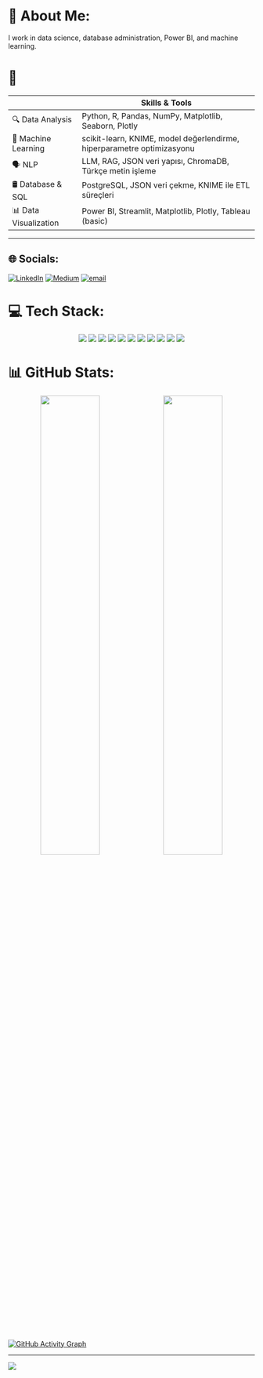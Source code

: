 # 💫 About Me:
I work in data science, database administration, Power BI, and machine learning.

# 📌 

|                              | Skills & Tools                                                                 |
|------------------------------|------------------------------------------------------------------------------------|
| 🔍 Data Analysis             | Python, R, Pandas, NumPy, Matplotlib, Seaborn, Plotly                             |
| 🧠 Machine Learning          | scikit-learn, KNIME, model değerlendirme, hiperparametre optimizasyonu            |
| 🗣️ NLP                       | LLM, RAG, JSON veri yapısı, ChromaDB, Türkçe metin işleme                         |
| 🛢️ Database & SQL             | PostgreSQL, JSON veri çekme, KNIME ile ETL süreçleri                             |
| 📊 Data Visualization        | Power BI, Streamlit, Matplotlib, Plotly, Tableau (basic)                          |

---



## 🌐 Socials:
[![LinkedIn](https://img.shields.io/badge/LinkedIn-%230077B5.svg?logo=linkedin&logoColor=white)](https://linkedin.com/in/zeynep-atik-) [![Medium](https://img.shields.io/badge/Medium-12100E?logo=medium&logoColor=white)](https://medium.com/@zeynepatik2003) [![email](https://img.shields.io/badge/Email-D14836?logo=gmail&logoColor=white)](mailto:zeynepatik2003@gmail.com) 

# 💻 Tech Stack:
<p align="center">
  <img src="https://img.shields.io/badge/Python-3670A0?style=for-the-badge&logo=python&logoColor=ffdd54" />
  <img src="https://img.shields.io/badge/R-276DC3?style=for-the-badge&logo=r&logoColor=white" />
  <img src="https://img.shields.io/badge/NumPy-013243?style=for-the-badge&logo=numpy&logoColor=white" />
  <img src="https://img.shields.io/badge/Pandas-150458?style=for-the-badge&logo=pandas&logoColor=white" />
  <img src="https://img.shields.io/badge/Seaborn-4B8BBE?style=for-the-badge&logo=python&logoColor=white" />
  <img src="https://img.shields.io/badge/Matplotlib-ffffff?style=for-the-badge&logo=matplotlib&logoColor=black" />
  <img src="https://img.shields.io/badge/scikit--learn-F7931E?style=for-the-badge&logo=scikit-learn&logoColor=white" />
  <img src="https://img.shields.io/badge/ChromaDB-4B0082?style=for-the-badge" />
  <img src="https://img.shields.io/badge/KNIME-FEDC00?style=for-the-badge&logo=knime&logoColor=black" />
  <img src="https://img.shields.io/badge/PostgreSQL-336791?style=for-the-badge&logo=postgresql&logoColor=white" />
  <img src="https://img.shields.io/badge/Power%20BI-F2C811?style=for-the-badge&logo=powerbi&logoColor=black" />
</p>

# 📊 GitHub Stats:

<p align="center">
  <img src="https://github-readme-stats.vercel.app/api?username=zeynnep&show_icons=true&theme=chartreuse-dark&hide_border=false" width="49%" />
  <img src="https://github-readme-stats.vercel.app/api/top-langs/?username=zeynnep&layout=compact&theme=chartreuse-dark&hide_border=false" width="49%" />
</p>


[![GitHub Activity Graph](https://github-readme-activity-graph.vercel.app/graph?username=zeynnep&bg_color=0d1117&color=00e7ff&line=00e7ff&point=ffffff&area=true&hide_border=true)](https://github.com/zeynnep)



---
[![](https://visitcount.itsvg.in/api?id=zeynnep&icon=0&color=1)](https://visitcount.itsvg.in)

<!-- Proudly created with GPRM ( https://gprm.itsvg.in ) -->
